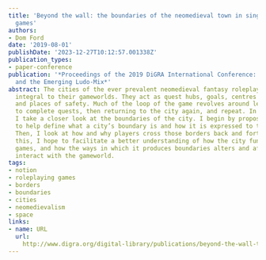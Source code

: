 ```yaml
---
title: 'Beyond the wall: the boundaries of the neomedieval town in singleplayer roleplaying
  games'
authors:
- Dom Ford
date: '2019-08-01'
publishDate: '2023-12-27T10:12:57.001338Z'
publication_types:
- paper-conference
publication: '*Proceedings of the 2019 DiGRA International Conference: Game, Play
  and the Emerging Ludo-Mix*'
abstract: The cities of the ever prevalent neomedieval fantasy roleplaying game are
  integral to their gameworlds. They act as quest hubs, goals, centres for action
  and places of safety. Much of the loop of the game revolves around leaving the city
  to complete quests, then returning to the city again, and repeat. In this paper,
  I take a closer look at the boundaries of the city. I begin by proposing a model
  to help define what a city’s boundary is and how it is expressed to the player.
  Then, I look at how and why players cross those borders back and forth. Through
  this, I hope to facilitate a better understanding of how the city functions in roleplaying
  games, and how the ways in which it produces boundaries alters and affects how players
  interact with the gameworld.
tags:
- notion
- roleplaying games
- borders
- boundaries
- cities
- neomedievalism
- space
links:
- name: URL
  url: 
    http://www.digra.org/digital-library/publications/beyond-the-wall-the-boundaries-of-the-neomedieval-town-in-singleplayer-roleplaying-games/
---
```

